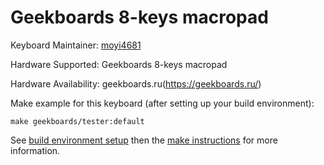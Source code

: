 Geekboards 8-keys macropad
=====

Keyboard Maintainer: [moyi4681](https://github.com/moyi4681)  

Hardware Supported: Geekboards 8-keys macropad

Hardware Availability: geekboards.ru(https://geekboards.ru/)

Make example for this keyboard (after setting up your build environment):

    make geekboards/tester:default

See [build environment setup](https://docs.qmk.fm/#/getting_started_build_tools) then the [make instructions](https://docs.qmk.fm/#/getting_started_make_guide) for more information.
